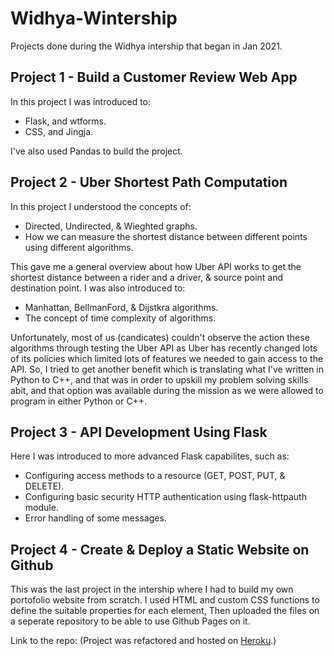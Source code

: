 # Widhya-Wintership

Projects done during the Widhya intership that began in Jan 2021.

## Project 1 - Build a Customer Review Web App

In this project I was introduced to:
* Flask, and wtforms.
* CSS, and Jingja.

I've also used Pandas to build the project.

## Project 2 - Uber Shortest Path Computation

In this project I understood the concepts of:
* Directed, Undirected, & Wieghted graphs.
* How we can measure the shortest distance between different points using different algorithms.

This gave me a general overview about how Uber API works to get the shortest distance between a rider and a driver, & source point and destination point. I was also introduced to:
* Manhattan, BellmanFord, & Dijstkra algorithms.
* The concept of time complexity of algorithms.

Unfortunately, most of us (candicates) couldn't observe the action these algorithms through testing the Uber API as Uber has recently changed lots of its policies which limited lots of features we needed to gain access to the API. So, I tried to get another benefit which is translating what I've written in Python to C++, and that was in order to upskill my problem solving skills abit, and that option was available during the mission as we were allowed to program in either Python or C++.

## Project 3 - API Development Using Flask

Here I was introduced to more advanced Flask capabilites, such as:
* Configuring access methods to a resource (GET, POST, PUT, & DELETE).
* Configuring basic security HTTP authentication using flask-httpauth module.
* Error handling of some messages.

## Project 4 - Create & Deploy a Static Website on Github

This was the last project in the intership where I had to build my own portofolio website from scratch. I used HTML and custom CSS functions to define the suitable properties for each element, Then uploaded the files on a seperate repository to be able to use Github Pages on it. <br/>

Link to the repo: (Project was refactored and hosted on [Heroku](https://xzanatol-website.herokuapp.com/portofolio/).)
